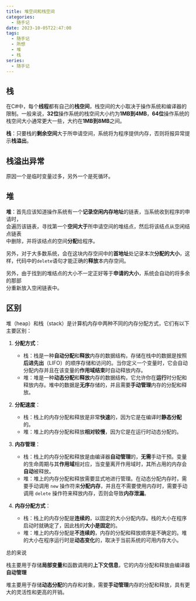 ```yaml
---
title: 堆空间和栈空间
categories:
  - 随手记
date: 2023-10-05T22:47:00
tags:
  - 随手记
  - 所想
  - 堆
  - 栈
series:
  - 随手记
---
```

## 栈

在C#中，每个**线程**都有自己的**栈空间**，栈空间的大小取决于操作系统和编译器的限制。一般来说，**32位**操作系统的栈空间大小约为**1MB到4MB**，**64位**操作系统的栈空间大小通常更大一些，大约在**1MB到8MB**之间。

**栈**：只要栈的**剩余空间**大于所申请空间，系统将为程序提供内存，否则将报异常提示**栈溢出**。

## 栈溢出异常

原因一个是临时变量过多，另外一个是死循环。

## 堆

**堆**：首先应该知道操作系统有一个**记录空闲内存地址**的链表，当系统收到程序的申请时，  
会遍历该链表，寻找第一个**空间大于**所申请空间的堆结点，然后将该结点从空闲结点链表  
中删除，并将该结点的空间**分配**给程序。

另外，对于大多数系统，会在这块内存空间中的**首地址**处记录本次**分配的大小**，这样，代码中的`delete`语句才能正确的**释放**本内存空间。

另外，由于找到的堆结点的大小不一定正好等于**申请的大小**，系统会自动的将多余的那部  
分重新放入空闲链表中。

## 区别

堆（heap）和栈（stack）是计算机内存中两种不同的内存分配方式，它们有以下主要区别：

1. **分配方式**：
   - 栈：栈是一种**自动分配**和**释放**内存的数据结构，存储在栈中的数据是按照**后进先出**（LIFO）的顺序存储和访问的。当你定义一个变量时，它会自动分配内存并且在该变量的**作用域结束**时自动释放内存。
   - 堆：堆是一种**动态分配**和**释放**内存的数据结构，它允许你在**运行**时分配和释放内存。堆中的数据是**无序**存储的，并且需要**手动管理**内存的分配和释放。

2. **分配速度**：
   - 栈：栈上的内存分配和释放是非常**快速**的，因为它是在编译时**静态分配**的。
   - 堆：堆上的内存分配和释放**相对较慢**，因为它是在运行时动态分配的。

3. **内存管理**：
   - 栈：栈上的内存分配和释放是由编译器**自动管理**的，**无需**手动干预。变量的生命周期与其**作用域**相对应，当变量离开作用域时，其所占用的内存会**自动**被释放。
   - 堆：堆上的内存分配和释放需要显式地进行管理。在动态分配内存时，需要手动调用 `new` 操作符来**分配内存**，并且在不需要使用内存时，需要手动调用 `delete` 操作符来释放内存，否则会导致**内存泄漏**。

4. **内存分配方式**：
   - 栈：栈上的内存分配是**连续的**，以固定的大小分配内存。栈的大小在程序启动时就确定了，因此栈的**大小是固定**的。
   - 堆：堆上的内存分配是**不连续的**，内存的分配和释放顺序是不确定的。堆的大小在程序运行时是**动态变化**的，取决于当前系统的可用内存大小。

总的来说

栈主要用于存储**局部变量**和函数调用的**上下文信息**，它的内存分配和释放由编译器**自动管理**

堆主要用于存储**动态分配**的内存和对象，需要**手动管理**内存的分配和释放，具有更大的灵活性和更高的开销。
